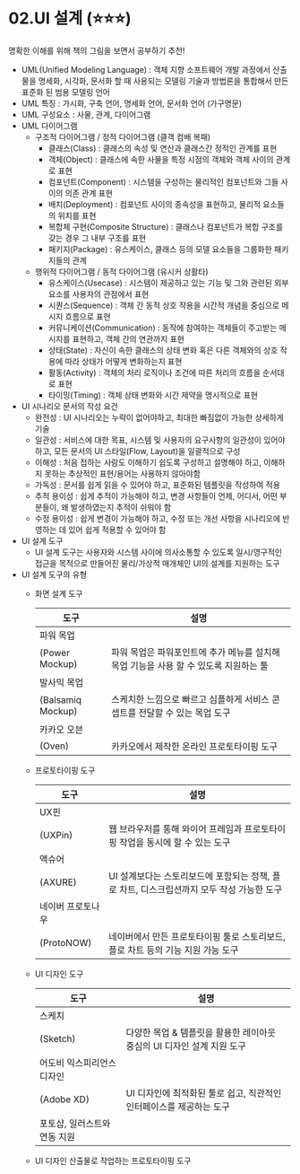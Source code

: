 # 02.UI 설계 (⭐⭐⭐)

명확한 이해를 위해 책의 그림을 보면서 공부하기 추천!

- UML(Unified Modeling Language) : 객체 지향 소프트웨어 개발 과정에서 산출물을 명세화, 시각화, 문서화 할 때 사용되는 모델링 기술과 방법론을 통합해서 만든 표준화 된 범용 모델링 언어
- UML 특징 : 가시화, 구축 언어, 명세화 언어, 문서화 언어 (가구명문)
- UML 구성요소 : 사물, 관계, 다이어그램
- UML 다이어그램
    - 구조적 다이어그램 / 정적 다이어그램 (클객 컴배 복패)
        - 클래스(Class) : 클래스의 속성 및 연산과 클래스간 정적인 관계를 표현
        - 객체(Object) : 클래스에 속한 사물을 특정 시점의 객체와 객체 사이의 관계로 표현
        - 컴포넌트(Component) : 시스템을 구성하는 물리적인 컴포넌트와 그들 사이의 의존 관계 표현
        - 배치(Deployment) : 컴포넌트 사이의 종속성을 표현하고, 물리적 요소들의 위치를 표현
        - 복합체 구현(Composite Structure) : 클래스나 컴포넌트가 복합 구조를 갖는 경우 그 내부 구조를 표현
        - 패키지(Package) : 유스케이스, 클래스 등의 모델 요소들을 그룹화한 패키지들의 관계
    - 행위적 다이어그램 / 동적 다이어그램 (유시커 상활타)
        - 유스케이스(Usecase) : 시스템이 제공하고 있는 기능 및 그와 관련된 외부 요소를 사용자의 관점에서 표현
        - 시퀀스(Sequence) : 객체 간 동적 상호 작용을 시간적 개념을 중심으로 메시지 흐름으로 표현
        - 커뮤니케이션(Communication) : 동작에 참여하는 객체들이 주고받는 메시지를 표현하고, 객체 간의 연관까지 표현
        - 상태(State) : 자신이 속한 클래스의 상태 변화 혹은 다른 객체와의 상호 작용에 따라 상태가 어떻게 변화하는지 표현
        - 활동(Activity) : 객체의 처리 로직이나 조건에 따른 처리의 흐름을 순서대로 표현
        - 타이밍(Timing) : 객체 상태 변화와 시간 제약을 명시적으로 표현
- UI 시나리오 문서의 작성 요건
    - 완전성 : UI 시나리오는 누락이 없어야하고, 최대한 빠짐없이 가능한 상세하게 기술
    - 일관성 : 서비스에 대한 목표, 시스템 및 사용자의 요구사항의 일관성이 있어야 하고, 모든 문서의 UI 스타일(Flow, Layout)을 일괄적으로 구성
    - 이해성 : 처음 접하는 사람도 이해하기 쉽도록 구성하고 설명해야  하고, 이해하지 못하는 추상적인 표현/용어는 사용하지 않아야함
    - 가독성 : 문서를 쉽게 읽을 수 있어야 하고, 표준화된 템플릿을 작성하여 적용
    - 추적 용이성 : 쉽게 추적이 가능해야 하고, 변경 사항들이 언제, 어디서, 어떤 부분들이, 왜 발생하였는지 추적이 쉬워야 함
    - 수정 용이성 : 쉽게 변경이 가능해야 하고, 수정 또는 개선 사항을 시나리오에 반영하는 데 있어 쉽게 적용할 수 있어야 함
- UI 설계 도구
    - UI 설계 도구는 사용자와 시스템 사이에 의사소통할 수 있도록 일시/영구적인 접근을 목적으로 만들어진 물리/가상적 매개체인 UI의 설계를 지원하는 도구
- UI 설계 도구의 유형
    - 화면 설계 도구


        | 도구 |  설명 |
        | --- | --- |
        | 파워 목업
        (Power Mockup) | 파워 목업은 파워포인트에 추가 메뉴를 설치해 목업 기능을 사용 할 수 있도록 지원하는 툴 |
        | 발사믹 목업
        (Balsamiq Mockup) | 스케치한 느낌으로 빠르고 심플하게 서비스 콘셉트를 전달할 수 있는 목업 도구 |
        | 카카오 오븐
        (Oven) | 카카오에서 제작한 온라인 프로토타이핑 도구 |
    - 프로토타이핑 도구
        
        
        | 도구 |  설명 |
        | --- | --- |
        |  UX핀
        (UXPin) | 웹 브라우저를 통해 와이어 프레임과 프로토타이핑 작업을 동시에 할 수 있는 도구 |
        | 액슈어
        (AXURE) | UI 설계보다는 스토리보드에 포함되는 정책, 플로 차트, 디스크립션까지 모두 작성 가능한 도구 |
        | 네이버 프로토나우
        (ProtoNOW) | 네이버에서 만든 프로토타이핑 툴로 스토리보드, 플로 차트 등의 기능 지원 가능 도구 |
    - UI 디자인 도구
        
        
        | 도구 |  설명 |
        | --- | --- |
        | 스케치
        (Sketch) | 다양한 목업 & 템플릿을 활용한 레이아웃 중심의 UI 디자인 설계 지원 도구 |
        | 어도비 익스피리언스 디자인
        (Adobe XD) | UI 디자인에 최적화된 툴로 쉽고, 직관적인 인터페이스를 제공하는 도구
        포토샵, 일러스트와  연동 지원 |
    - UI 디자인 산출물로 작업하는 프로토타이핑 도구
